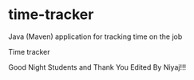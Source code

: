 # time-tracker
Java (Maven) application for tracking time on the job

Time tracker

Good Night Students and Thank You Edited By Niyaj!!!

